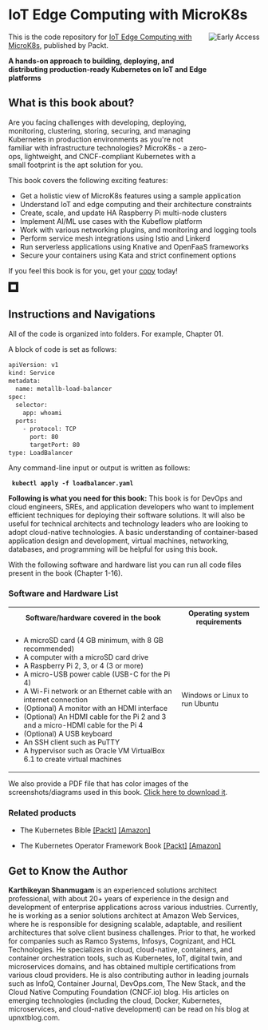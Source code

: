 # IoT Edge Computing with MicroK8s

<a href="https://www.packtpub.com/product/iot-edge-computing-with-microk8s/9781803230634?utm_source=github&utm_medium=repository&utm_campaign=9781803230634"><img src="https://static.packt-cdn.com/products/9781803230634/cover/smaller" alt="Early Access" height="256px" align="right"></a>

This is the code repository for [IoT Edge Computing with MicroK8s](https://www.packtpub.com/product/iot-edge-computing-with-microk8s/9781803230634?utm_source=github&utm_medium=repository&utm_campaign=9781803230634), published by Packt.

**A hands-on approach to building, deploying, and distributing production-ready Kubernetes on IoT and Edge platforms**

## What is this book about?
Are you facing challenges with developing, deploying, monitoring, clustering, storing, securing, and managing Kubernetes in production environments as you're not familiar with infrastructure technologies? MicroK8s - a zero-ops, lightweight, and CNCF-compliant Kubernetes with a small footprint is the apt solution for you. 

This book covers the following exciting features:
* Get a holistic view of MicroK8s features using a sample application
* Understand IoT and edge computing and their architecture constraints
* Create, scale, and update HA Raspberry Pi multi-node clusters
* Implement AI/ML use cases with the Kubeflow platform
* Work with various networking plugins, and monitoring and logging tools
* Perform service mesh integrations using Istio and Linkerd
* Run serverless applications using Knative and OpenFaaS frameworks
* Secure your containers using Kata and strict confinement options

If you feel this book is for you, get your [copy](https://www.amazon.com/dp/1803230630) today!

<a href="https://www.packtpub.com/?utm_source=github&utm_medium=banner&utm_campaign=GitHubBanner"><img src="https://raw.githubusercontent.com/PacktPublishing/GitHub/master/GitHub.png" 
alt="https://www.packtpub.com/" border="5" /></a>

## Instructions and Navigations
All of the code is organized into folders. For example, Chapter 01.

A block of code is set as follows:
```
apiVersion: v1
kind: Service
metadata:
  name: metallb-load-balancer
spec:
  selector:
    app: whoami
  ports:
    - protocol: TCP
      port: 80
      targetPort: 80
type: LoadBalancer
```

Any command-line input or output is written as follows:

<pre><code><b> kubectl apply -f loadbalancer.yaml </b></code></pre>


**Following is what you need for this book:**
This book is for DevOps and cloud engineers, SREs, and application developers who want to implement efficient techniques for deploying their software solutions. It will also be useful for technical architects and technology leaders who are looking to adopt cloud-native technologies. A basic understanding of container-based application design and development, virtual machines, networking, databases, and programming will be helpful for using this book.

With the following software and hardware list you can run all code files present in the book (Chapter 1-16).
### Software and Hardware List

<table>
			<tr>
				<th>Software/hardware covered in the book</th>
				<th>Operating system requirements</th>
			</tr>
			<tr>
				<td>
        <ul>
          <li>A microSD card (4 GB minimum, with 8 GB recommended)
          <li>A computer with a microSD card drive
          <li>A Raspberry Pi 2, 3, or 4 (3 or more)
          <li>A micro-USB power cable (USB-C for the Pi 4)
          <li>A Wi-Fi network or an Ethernet cable with an internet connection
          <li>(Optional) A monitor with an HDMI interface
          <li>(Optional) An HDMI cable for the Pi 2 and 3 and a micro-HDMI cable for the Pi 4
          <li>(Optional) A USB keyboard
          <li>An SSH client such as PuTTY
          <li>A hypervisor such as Oracle VM VirtualBox 6.1 to create virtual machines
        </ul>
        </td>
				<td>Windows or Linux to run Ubuntu</td>
			</tr>
</table>



We also provide a PDF file that has color images of the screenshots/diagrams used in this book. [Click here to download it](https://packt.link/HprZX).

### Related products
* The Kubernetes Bible [[Packt]](https://www.packtpub.com/product/the-kubernetes-bible/9781838827694?utm_source=github&utm_medium=repository&utm_campaign=9781838827694) [[Amazon]](https://www.amazon.com/dp/1838827692)

* The Kubernetes Operator Framework Book [[Packt]](https://www.packtpub.com/product/the-kubernetes-operator-framework-book/9781803232850?utm_source=github&utm_medium=repository&utm_campaign=9781803232850) [[Amazon]](https://www.amazon.com/dp/1803232854)

## Get to Know the Author
**Karthikeyan Shanmugam**
is an experienced solutions architect professional, with about 20+ years of experience in the design and development of enterprise applications across various industries. Currently, he is working as a senior solutions architect at Amazon Web Services, where he is responsible for designing scalable, adaptable, and resilient architectures that solve client business challenges. Prior to that, he worked for companies such as Ramco Systems, Infosys, Cognizant, and HCL Technologies.
He specializes in cloud, cloud-native, containers, and container orchestration tools, such as Kubernetes, IoT, digital twin, and microservices domains, and has obtained multiple certifications from various cloud providers.
He is also contributing author in leading journals such as InfoQ, Container Journal, DevOps.com, The New Stack, and the Cloud Native Computing Foundation (CNCF.io) blog.
His articles on emerging technologies (including the cloud, Docker, Kubernetes, microservices, and cloud-native development) can be read on his blog at upnxtblog.com.
